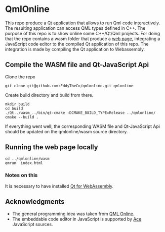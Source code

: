 # QmlOnline 

This repo produce a Qt application that allows to run Qml code interactively.
The resulting application can access QML types defined in C++.
The purpose of this repo is to show online some  C++/Qt/Qml projects.
For doing that the repo contains a wasm folder that produce a [web page](https://eddytheco.github.io/qmlonline/),
integrating a JavaScript code editor  to the compiled Qt application of this repo. The integration is made by compiling the Qt application to Webassembly. 


## Compile the WASM file and Qt-JavaScript Api

Clone the repo
```
git clone git@github.com:EddyTheCo/qmlonline.git qmlonline
```
Create build directory and build from there.
```
mkdir build 
cd build
./Qt../wasm_../bin/qt-cmake -DCMAKE_BUILD_TYPE=Release ../qmlonline/
cmake --build .
```

If everything went well, the corresponding WASM file and Qt-JavaScript Api should be updated on the qmlonline/wasm source directory. 

## Running the web page locally

```
cd ../qmlonline/wasm
emrun  index.html
```

### Notes on this

It is necessary to have installed [Qt for WebAssembly](https://doc.qt.io/qt-6/wasm.html). 

## Acknowledgments

- The general programming idea  was taken from [QML Online](https://qmlonline.kde.org/).
- The embeddable code editor in JavaScript is supported by [Ace](https://ace.c9.io/) JavaScript sources.

